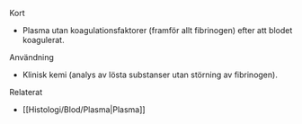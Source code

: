 Kort
- Plasma utan koagulationsfaktorer (framför allt fibrinogen) efter att blodet koagulerat.

Användning
- Klinisk kemi (analys av lösta substanser utan störning av fibrinogen).

Relaterat
- [[Histologi/Blod/Plasma|Plasma]]
